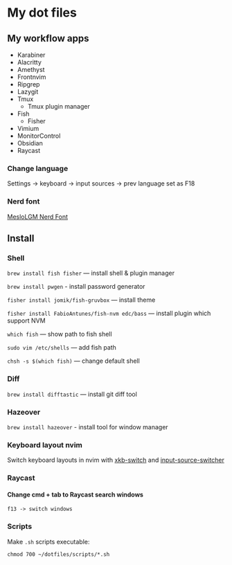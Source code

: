 # My dot files

## My workflow apps

- Karabiner
- Alacritty
- Amethyst
- Frontnvim
- Ripgrep
- Lazygit
- Tmux
  - Tmux plugin manager
- Fish
  - Fisher
- Vimium
- MonitorControl
- Obsidian
- Raycast

### Change language

Settings -> keyboard -> input sources -> prev language set as F18

### Nerd font

[MesloLGM Nerd Font](https://www.nerdfonts.com/font-downloads)

## Install

### Shell

`brew install fish fisher` — install shell & plugin manager

`brew install pwgen` - install password generator

`fisher install jomik/fish-gruvbox` — install theme

`fisher install FabioAntunes/fish-nvm edc/bass` — install plugin which support NVM

`which fish` — show path to fish shell

`sudo vim /etc/shells` — add fish path

`chsh -s $(which fish)` — change default shell

### Diff

`brew install difftastic` — install git diff tool

### Hazeover

`brew install hazeover` - install tool for window manager

### Keyboard layout nvim

Switch keyboard layouts in nvim with [xkb-switch](https://github.com/ivanesmantovich/xkbswitch.nvim) and [input-source-switcher](https://github.com/vovkasm/input-source-switcher)

### Raycast

#### Change cmd + tab to Raycast search windows

`f13 -> switch windows`

### Scripts

Make `.sh` scripts executable:

`chmod 700 ~/dotfiles/scripts/*.sh`
